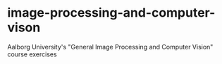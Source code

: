 # image-processing-and-computer-vison
Aalborg University's "General Image Processing and Computer Vision" course exercises
